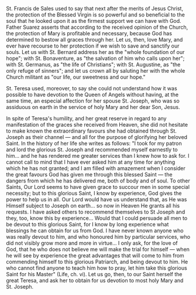 
St. Francis de Sales used to say that next after the merits of Jesus Christ, the protection of the Blessed Virgin is so powerful and so beneficial to the soul that he looked upon it as the firmest support we can have with God. Father Suarez asserts that according to the received opinion of the Church, the protection of Mary is profitable and necessary, because God has determined to bestow all graces through her. Let us, then, love Mary, and ever have recourse to her protection if we wish to save and sanctify our souls. Let us with St. Bernard address her as the \"whole foundation of our hope\"; with St. Bonaventure, as \"the salvation of him who calls upon her\"; with St. Germanus, as \"the life of Christians\"; with St. Augustine, as \"the only refuge of sinners\"; and let us crown all by saluting her with the whole Church militant as \"our life, our sweetness and our hope.\"

St. Teresa used, moreover, to say she could not understand how it was possible to have devotion to the Queen of Angels without having, at the same time, an especial affection for her spouse St. Joseph, who was so assiduous on earth in the service of holy Mary and her dear Son, Jesus.

In spite of Teresa\'s humility, and her great reserve in regard to any manifestation of the graces she received from Heaven, she did not hesitate to make known the extraordinary favours she had obtained through St. Joseph as their channel — and all for the purpose of glorifying her beloved Saint. In the history of her life she writes as follows: \"I took for my patron and lord the glorious St. Joseph and recommended myself earnestly to him... and he has rendered me greater services than I knew how to ask for. I cannot call to mind that I have ever asked him at any time for anything which he has not granted; and I am filled with amazement when I consider the great favours God has given me through this blessed Saint — the dangers from which he has delivered me, both of body and of soul. To other Saints, Our Lord seems to have given grace to succour men in some special necessity; but to this glorious Saint, I know by experience, God gives the power to help us in all. Our Lord would have us understand that, as He was Himself subject to Joseph on earth... so now in Heaven He grants all his requests. I have asked others to recommend themselves to St Joseph and they, too, know this by experience... Would that I could persuade all men to be devout to this glorious Saint, for I know by long experience what blessings he can obtain for us from God. I have never known anyone who was really devout to him, and who honoured him by particular services, who did not visibly grow more and more in virtue... I only ask, for the love of God, that he who does not believe me will make the trial for himself — when he will see by experience the great advantages that will come to him from commending himself to this glorious Patriarch, and being devout to him. He who cannot find anyone to teach him how to pray, let him take this glorious Saint for his Master\" (Life, ch. vi). Let us go, then, to our Saint herself the great Teresa, and ask her to obtain for us devotion to most holy Mary and St. Joseph.

